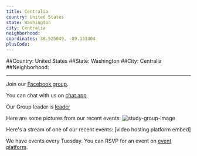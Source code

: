 ```yaml
---
title: Centralia
country: United States
state: Washington
city: Centralia
neighborhood: 
coordinates: 38.525049, -89.133404
plusCode:
---
```


##Country: United States
##State: Washington
##City: Centralia
##Neighborhood: 
*****
Join our [Facebook group](https://www.facebook.com/groups/free.code.camp.centralia).

You can chat with us on [chat app]().

Our Group leader is [leader]()

Here are some pictures from our recent events:
![study-group-image]()

Here's a stream of one of our recent events:
[video hosting platform embed]

We have events every Tuesday. You can RSVP for an event on [event platform]().

